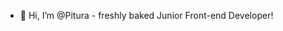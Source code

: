 - 👋 Hi, I’m @Pitura - freshly baked Junior Front-end Developer! 


<!---
Pitura/Pitura is a ✨ special ✨ repository because its `README.md` (this file) appears on your GitHub profile.
You can click the Preview link to take a look at your changes.
--->
